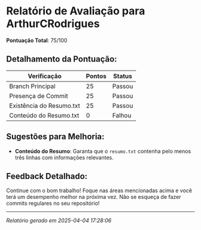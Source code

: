 
# Relatório de Avaliação para ArthurCRodrigues

**Pontuação Total**: 75/100

## Detalhamento da Pontuação:

| Verificação               | Pontos | Status |
| ------------------------- | ------ | ------ |
| Branch Principal          | 25     | Passou |
| Presença de Commit        | 25     | Passou |
| Existência do Resumo.txt  | 25     | Passou |
| Conteúdo do Resumo.txt    | 0     | Falhou |


## Sugestões para Melhoria:
- **Conteúdo do Resumo**: Garanta que o `resumo.txt` contenha pelo menos três linhas com informações relevantes.

## Feedback Detalhado:

Continue com o bom trabalho! Foque nas áreas mencionadas acima e você terá um desempenho melhor na próxima vez. Não se esqueça de fazer commits regulares no seu repositório!


---

*Relatório gerado em 2025-04-04 17:28:06*
    
